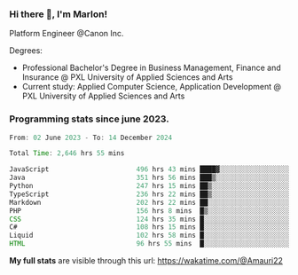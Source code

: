 
### Hi there 👋, I'm Marlon!

Platform Engineer @Canon Inc.

Degrees: 
- Professional Bachelor's Degree in Business Management, Finance and Insurance @ PXL University of Applied Sciences and Arts
- Current study: Applied Computer Science, Application Development @ PXL University of Applied Sciences and Arts

### Programming stats since june 2023.
<!--START_SECTION:waka-->

```java
From: 02 June 2023 - To: 14 December 2024

Total Time: 2,646 hrs 55 mins

JavaScript                      496 hrs 43 mins ████▓░░░░░░░░░░░░░░░░░░░░   18.42 %
Java                            351 hrs 56 mins ███▒░░░░░░░░░░░░░░░░░░░░░   13.05 %
Python                          247 hrs 15 mins ██▒░░░░░░░░░░░░░░░░░░░░░░   09.17 %
TypeScript                      236 hrs 22 mins ██▒░░░░░░░░░░░░░░░░░░░░░░   08.76 %
Markdown                        202 hrs 22 mins ██░░░░░░░░░░░░░░░░░░░░░░░   07.50 %
PHP                             156 hrs 8 mins  █▒░░░░░░░░░░░░░░░░░░░░░░░   05.79 %
CSS                             124 hrs 35 mins █░░░░░░░░░░░░░░░░░░░░░░░░   04.62 %
C#                              108 hrs 15 mins █░░░░░░░░░░░░░░░░░░░░░░░░   04.01 %
Liquid                          102 hrs 58 mins █░░░░░░░░░░░░░░░░░░░░░░░░   03.82 %
HTML                            96 hrs 55 mins  █░░░░░░░░░░░░░░░░░░░░░░░░   03.59 %
```

<!--END_SECTION:waka-->
**My full stats** are visible through this url: https://wakatime.com/@Amauri22
